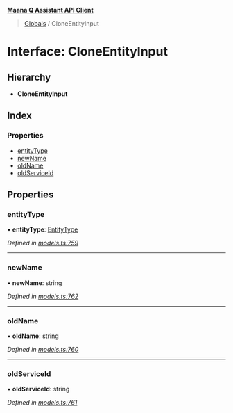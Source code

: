 **[Maana Q Assistant API Client](../README.md)**

> [Globals](../README.md) / CloneEntityInput

# Interface: CloneEntityInput

## Hierarchy

* **CloneEntityInput**

## Index

### Properties

* [entityType](cloneentityinput.md#entitytype)
* [newName](cloneentityinput.md#newname)
* [oldName](cloneentityinput.md#oldname)
* [oldServiceId](cloneentityinput.md#oldserviceid)

## Properties

### entityType

•  **entityType**: [EntityType](../enums/entitytype.md)

*Defined in [models.ts:759](https://github.com/maana-io/q-assistant-client/blob/develop/src/models.ts#L759)*

___

### newName

•  **newName**: string

*Defined in [models.ts:762](https://github.com/maana-io/q-assistant-client/blob/develop/src/models.ts#L762)*

___

### oldName

•  **oldName**: string

*Defined in [models.ts:760](https://github.com/maana-io/q-assistant-client/blob/develop/src/models.ts#L760)*

___

### oldServiceId

•  **oldServiceId**: string

*Defined in [models.ts:761](https://github.com/maana-io/q-assistant-client/blob/develop/src/models.ts#L761)*
